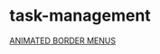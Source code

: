 task-management
===============

[ANIMATED BORDER MENUS](http://tympanus.net/codrops/2013/09/30/animated-border-menus/)

